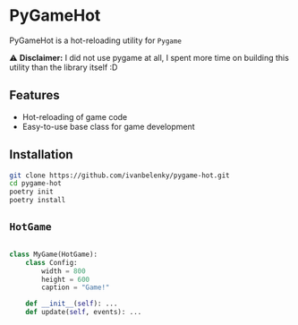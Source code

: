 # PyGameHot

PyGameHot is a hot-reloading utility for `Pygame`

<!-- add a disclaimer that this is still in the early stages of development 
-->

:warning: **Disclaimer:** I did not use pygame at all, I spent more time on building this utility than the library itself :D 

## Features

- Hot-reloading of game code
- Easy-to-use base class for game development

## Installation

```bash
git clone https://github.com/ivanbelenky/pygame-hot.git
cd pygame-hot
poetry init
poetry install
```

## `HotGame`

```python

class MyGame(HotGame):
    class Config:
        width = 800
        height = 600
        caption = "Game!"

    def __init__(self): ...
    def update(self, events): ...
```

